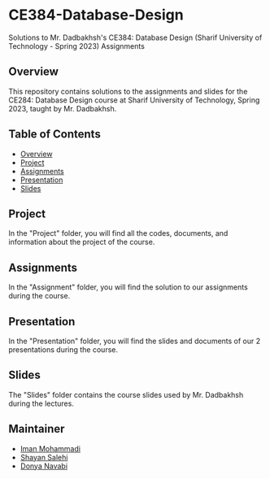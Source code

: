 # CE384-Database-Design
Solutions to Mr. Dadbakhsh's CE384: Database Design (Sharif University of Technology - Spring 2023) Assignments

## Overview

This repository contains solutions to the assignments and slides for the CE284: Database Design course at Sharif University of Technology, Spring 2023, taught by Mr. Dadbakhsh.

## Table of Contents

- [Overview](#overview)
- [Project](#project)
- [Assignments](#assignments)
- [Presentation](#presentation)
- [Slides](#slides)

## Project

In the "Project" folder, you will find all the codes, documents, and information about the project of the course.

## Assignments

In the "Assignment" folder, you will find the solution to our assignments during the course.

## Presentation

In the "Presentation" folder, you will find the slides and documents of our 2 presentations during the course.

## Slides

The "Slides" folder contains the course slides used by Mr. Dadbakhsh during the lectures.

## Maintainer

- [Iman Mohammadi](https://github.com/Imanm02)
- [Shayan Salehi](https://github.com/ShayanSalehi81)
- [Donya Navabi](https://github.com/Dnyanvb)
